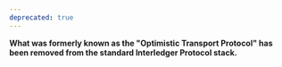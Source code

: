 ```yaml
---
deprecated: true
---
```

**What was formerly known as the "Optimistic Transport Protocol" has been removed from the standard Interledger Protocol stack.**

